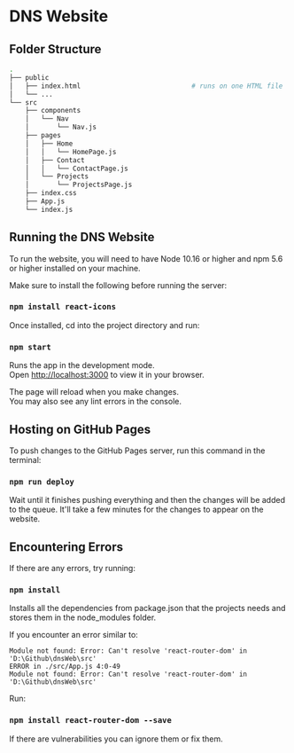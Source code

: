 # DNS Website

## Folder Structure

```bash
.
├── public
│   ├── index.html                            # runs on one HTML file
│   └── ...
└── src
    ├── components
    │   └── Nav
    │       └── Nav.js
    ├── pages
    │   ├── Home
    │   │   └── HomePage.js
    │   ├── Contact
    │   │   └── ContactPage.js
    │   └── Projects
    │       └── ProjectsPage.js
    ├── index.css
    ├── App.js
    └── index.js
```

## Running the DNS Website

To run the website, you will need to have Node 10.16 or higher and npm 5.6 or higher installed on your machine.

Make sure to install the following before running the server:
### `npm install react-icons`

Once installed, cd into the project directory and run:

### `npm start`

Runs the app in the development mode.\
Open [http://localhost:3000](http://localhost:3000) to view it in your browser.

The page will reload when you make changes.\
You may also see any lint errors in the console.

## Hosting on GitHub Pages

To push changes to the GitHub Pages server, run this command in the terminal:
### `npm run deploy`

Wait until it finishes pushing everything and then the changes will be added to the queue.
It'll take a few minutes for the changes to appear on the website.

## Encountering Errors

If there are any errors, try running:

### `npm install`

Installs all the dependencies from package.json that the projects needs and stores them in the node_modules folder.

If you encounter an error similar to:

```
Module not found: Error: Can't resolve 'react-router-dom' in 'D:\Github\dnsWeb\src'
ERROR in ./src/App.js 4:0-49
Module not found: Error: Can't resolve 'react-router-dom' in 'D:\Github\dnsWeb\src'
```

Run:

 ### `npm install react-router-dom --save`

 If there are vulnerabilities you can ignore them or fix them.
